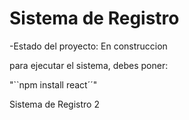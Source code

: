 <h1>Sistema de Registro</h1>

-Estado del proyecto: En construccion

para ejecutar el sistema, debes poner:

"``npm install react´´"

Sistema de Registro 2
